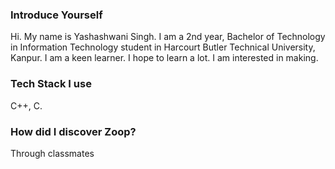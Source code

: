 ### Introduce Yourself
Hi. My name is Yashashwani Singh. I am a 2nd year, Bachelor of Technology in Information Technology student in Harcourt Butler Technical University, Kanpur.
I am a keen learner. I hope to learn a lot. I am interested in making.
### Tech Stack I use
C++, C.
### How did I discover Zoop?
Through classmates

